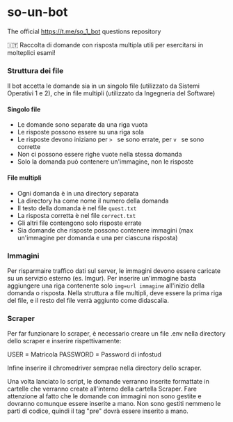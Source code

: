 # so-un-bot
The official https://t.me/so_1_bot questions repository

🇮🇹 Raccolta di domande con risposta multipla utili per esercitarsi in molteplici esami!

### Struttura dei file

Il bot accetta le domande sia in un singolo file (utilizzato da Sistemi Operativi 1 e 2), che in file multipli (utilizzato da Ingegneria del Software)

#### Singolo file

- Le domande sono separate da una riga vuota
- Le risposte possono essere su una riga sola
- Le risposte devono iniziano per `> ` se sono errate, per `v ` se sono corrette
- Non ci possono essere righe vuote nella stessa domanda
- Solo la domanda può contenere un'immagine, non le risposte

#### File multipli

- Ogni domanda è in una directory separata
- La directory ha come nome il numero della domanda
- Il testo della domanda è nel file `quest.txt`
- La risposta corretta è nel file `correct.txt`
- Gli altri file contengono solo risposte errate
- Sia domande che risposte possono contenere immagini (max un'immagine per domanda e una per ciascuna risposta)

### Immagini

Per risparmaire traffico dati sul server, le immagini devono essere caricate su un servizio esterno (es. Imgur).
Per inserire un'immagine basta aggiungere una riga contenente solo `img=url immagine` all'inizio della domanda o risposta.
Nella struttura a file multipli, deve essere la prima riga del file, e il resto del file verrà aggiunto come didascalia.

### Scraper

Per far funzionare lo scraper, è necessario creare un file .env nella directory dello scraper e inserire rispettivamente:

USER = Matricola
PASSWORD = Password di infostud

Infine inserire il chromedriver semprae nella directory dello scraper.

Una volta lanciato lo script, le domande verranno inserite formattate in cartelle che verranno create all'interno della cartella Scraper. Fare attenzione al fatto che le domande con immagini non sono gestite e dovranno comunque essere inserite a mano. Non sono gestiti nemmeno le parti di codice, quindi il tag "pre" dovrà essere inserito a mano.
